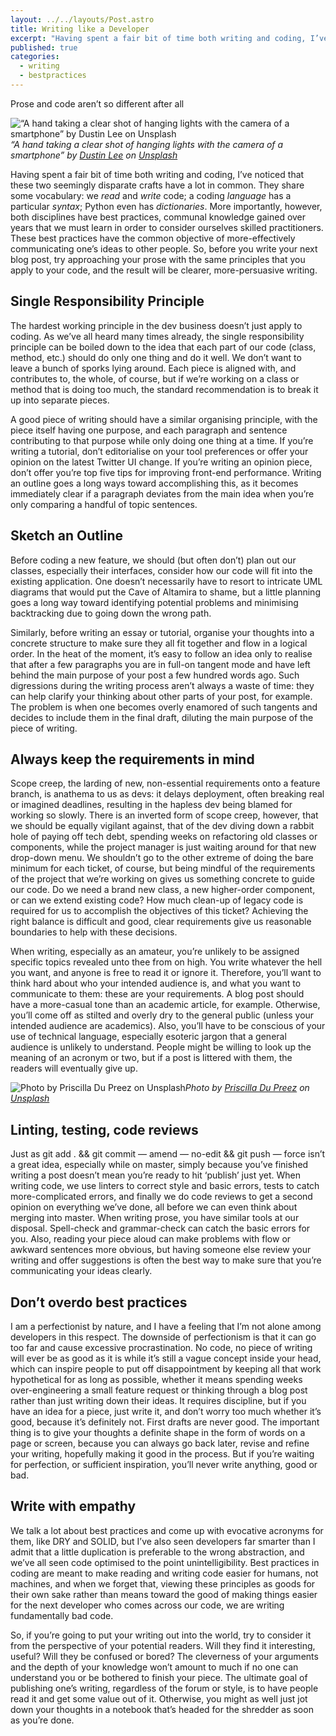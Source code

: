 ```yaml
---
layout: ../../layouts/Post.astro
title: Writing like a Developer
excerpt: "Having spent a fair bit of time both writing and coding, I’ve noticed that these two seemingly disparate crafts have a lot in common. They share some vocabulary: we *read* and *write* code; a coding *language* has a particular *syntax*; Python even has *dictionaries*. More importantly, however, both disciplines have best practices, communal knowledge gained over years that we must learn in order to consider ourselves skilled practitioners. These best practices have the common objective of more-effectively communicating one’s ideas to other people"
published: true
categories:
  - writing
  - bestpractices
---
```


Prose and code aren’t so different after all

![“A hand taking a clear shot of hanging lights with the camera of a smartphone” by [Dustin Lee](https://unsplash.com/@dustinlee?utm_source=medium&utm_medium=referral) on [Unsplash](https://unsplash.com?utm_source=medium&utm_medium=referral)](https://cdn-images-1.medium.com/max/8000/0*eAb05VbkEMFdwDql)_“A hand taking a clear shot of hanging lights with the camera of a smartphone” by [Dustin Lee](https://unsplash.com/@dustinlee?utm_source=medium&utm_medium=referral) on [Unsplash](https://unsplash.com?utm_source=medium&utm_medium=referral)_

Having spent a fair bit of time both writing and coding, I’ve noticed that these two seemingly disparate crafts have a lot in common. They share some vocabulary: we _read_ and _write_ code; a coding _language_ has a particular _syntax_; Python even has _dictionaries_. More importantly, however, both disciplines have best practices, communal knowledge gained over years that we must learn in order to consider ourselves skilled practitioners. These best practices have the common objective of more-effectively communicating one’s ideas to other people. So, before you write your next blog post, try approaching your prose with the same principles that you apply to your code, and the result will be clearer, more-persuasive writing.

## **Single Responsibility Principle**

The hardest working principle in the dev business doesn’t just apply to coding. As we’ve all heard many times already, the single responsibility principle can be boiled down to the idea that each part of our code (class, method, etc.) should do only one thing and do it well. We don’t want to leave a bunch of sporks lying around. Each piece is aligned with, and contributes to, the whole, of course, but if we’re working on a class or method that is doing too much, the standard recommendation is to break it up into separate pieces.

A good piece of writing should have a similar organising principle, with the piece itself having one purpose, and each paragraph and sentence contributing to that purpose while only doing one thing at a time. If you’re writing a tutorial, don’t editorialise on your tool preferences or offer your opinion on the latest Twitter UI change. If you’re writing an opinion piece, don’t offer you’re top five tips for improving front-end performance. Writing an outline goes a long ways toward accomplishing this, as it becomes immediately clear if a paragraph deviates from the main idea when you’re only comparing a handful of topic sentences.

## **Sketch an Outline**

Before coding a new feature, we should (but often don’t) plan out our classes, especially their interfaces, consider how our code will fit into the existing application. One doesn’t necessarily have to resort to intricate UML diagrams that would put the Cave of Altamira to shame, but a little planning goes a long way toward identifying potential problems and minimising backtracking due to going down the wrong path.

Similarly, before writing an essay or tutorial, organise your thoughts into a concrete structure to make sure they all fit together and flow in a logical order. In the heat of the moment, it’s easy to follow an idea only to realise that after a few paragraphs you are in full-on tangent mode and have left behind the main purpose of your post a few hundred words ago. Such digressions during the writing process aren’t always a waste of time: they can help clarify your thinking about other parts of your post, for example. The problem is when one becomes overly enamored of such tangents and decides to include them in the final draft, diluting the main purpose of the piece of writing.

## **Always keep the requirements in mind**

Scope creep, the larding of new, non-essential requirements onto a feature branch, is anathema to us as devs: it delays deployment, often breaking real or imagined deadlines, resulting in the hapless dev being blamed for working so slowly. There is an inverted form of scope creep, however, that we should be equally vigilant against, that of the dev diving down a rabbit hole of paying off tech debt, spending weeks on refactoring old classes or components, while the project manager is just waiting around for that new drop-down menu. We shouldn’t go to the other extreme of doing the bare minimum for each ticket, of course, but being mindful of the requirements of the project that we’re working on gives us something concrete to guide our code. Do we need a brand new class, a new higher-order component, or can we extend existing code? How much clean-up of legacy code is required for us to accomplish the objectives of this ticket? Achieving the right balance is difficult and good, clear requirements give us reasonable boundaries to help with these decisions.

When writing, especially as an amateur, you’re unlikely to be assigned specific topics revealed unto thee from on high. You write whatever the hell you want, and anyone is free to read it or ignore it. Therefore, you’ll want to think hard about who your intended audience is, and what you want to communicate to them: these are your requirements. A blog post should have a more-casual tone than an academic article, for example. Otherwise, you’ll come off as stilted and overly dry to the general public (unless your intended audience are academics). Also, you’ll have to be conscious of your use of technical language, especially esoteric jargon that a general audience is unlikely to understand. People might be willing to look up the meaning of an acronym or two, but if a post is littered with them, the readers will eventually give up.

![Photo by [Priscilla Du Preez](https://unsplash.com/@priscilladupreez?utm_source=medium&utm_medium=referral) on [Unsplash](https://unsplash.com?utm_source=medium&utm_medium=referral)](https://cdn-images-1.medium.com/max/10944/0*vFeIF14wRcjZ_Pzb)_Photo by [Priscilla Du Preez](https://unsplash.com/@priscilladupreez?utm_source=medium&utm_medium=referral) on [Unsplash](https://unsplash.com?utm_source=medium&utm_medium=referral)_

## **Linting, testing, code reviews**

Just as git add . && git commit — amend — no-edit && git push — force isn’t a great idea, especially while on master, simply because you’ve finished writing a post doesn’t mean you’re ready to hit ‘publish’ just yet. When writing code, we use linters to correct style and basic errors, tests to catch more-complicated errors, and finally we do code reviews to get a second opinion on everything we’ve done, all before we can even think about merging into master. When writing prose, you have similar tools at our disposal. Spell-check and grammar-check can catch the basic errors for you. Also, reading your piece aloud can make problems with flow or awkward sentences more obvious, but having someone else review your writing and offer suggestions is often the best way to make sure that you’re communicating your ideas clearly.

## **Don’t overdo best practices**

I am a perfectionist by nature, and I have a feeling that I’m not alone among developers in this respect. The downside of perfectionism is that it can go too far and cause excessive procrastination. No code, no piece of writing will ever be as good as it is while it’s still a vague concept inside your head, which can inspire people to put off disappointment by keeping all that work hypothetical for as long as possible, whether it means spending weeks over-engineering a small feature request or thinking through a blog post rather than just writing down their ideas. It requires discipline, but if you have an idea for a piece, just write it, and don’t worry too much whether it’s good, because it’s definitely not. First drafts are never good. The important thing is to give your thoughts a definite shape in the form of words on a page or screen, because you can always go back later, revise and refine your writing, hopefully making it good in the process. But if you’re waiting for perfection, or sufficient inspiration, you’ll never write anything, good or bad.

## **Write with empathy**

We talk a lot about best practices and come up with evocative acronyms for them, like DRY and SOLID, but I’ve also seen developers far smarter than I admit that a little duplication is preferable to the wrong abstraction, and we’ve all seen code optimised to the point unintelligibility. Best practices in coding are meant to make reading and writing code easier for humans, not machines, and when we forget that, viewing these principles as goods for their own sake rather than means toward the good of making things easier for the next developer who comes across our code, we are writing fundamentally bad code.

So, if you’re going to put your writing out into the world, try to consider it from the perspective of your potential readers. Will they find it interesting, useful? Will they be confused or bored? The cleverness of your arguments and the depth of your knowledge won’t amount to much if no one can understand you or be bothered to finish your piece. The ultimate goal of publishing one’s writing, regardless of the forum or style, is to have people read it and get some value out of it. Otherwise, you might as well just jot down your thoughts in a notebook that’s headed for the shredder as soon as you’re done.

